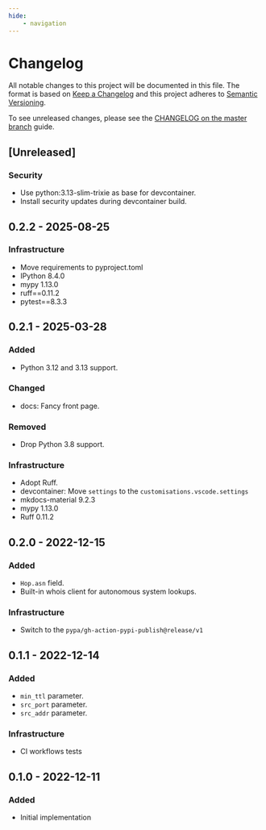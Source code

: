 ```yaml
---
hide:
    - navigation
---
```

# Changelog

All notable changes to this project will be documented in this file.
The format is based on [Keep a Changelog](https://keepachangelog.com/en/1.0.0/)
and this project adheres to [Semantic Versioning](https://semver.org/spec/v2.0.0.html).

To see unreleased changes, please see the [CHANGELOG on the master branch](https://github.com/gufolabs/gufo_traceroute/blob/master/CHANGELOG.md) guide.

## [Unreleased]

### Security

* Use python:3.13-slim-trixie as base for devcontainer.
* Install security updates during devcontainer build.

## 0.2.2 - 2025-08-25

### Infrastructure

* Move requirements to pyproject.toml
* IPython 8.4.0
* mypy 1.13.0
* ruff==0.11.2
* pytest==8.3.3

## 0.2.1 - 2025-03-28

### Added

* Python 3.12 and 3.13 support.

### Changed

* docs: Fancy front page.

### Removed

* Drop Python 3.8 support.

### Infrastructure

* Adopt Ruff.
* devcontainer: Move `settings` to the `customisations.vscode.settings`
* mkdocs-material 9.2.3
* mypy 1.13.0
* Ruff 0.11.2

## 0.2.0 - 2022-12-15

### Added

* `Hop.asn` field.
* Built-in whois client for autonomous system lookups.

### Infrastructure

* Switch to the `pypa/gh-action-pypi-publish@release/v1`

## 0.1.1 - 2022-12-14

### Added

* `min_ttl` parameter.
* `src_port` parameter.
* `src_addr` parameter.

### Infrastructure

* CI workflows tests

## 0.1.0 - 2022-12-11

### Added

* Initial implementation